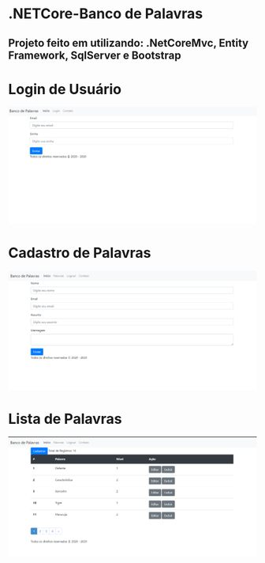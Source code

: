 # .NETCore-Banco de Palavras

## Projeto feito em utilizando: .NetCoreMvc, Entity Framework, SqlServer e Bootstrap

# Login de Usuário
![Login](https://github.com/Andrefes565/.NETCore-Projeto/blob/master/Login.png)

# Cadastro de Palavras
![Cadastro de Palavras](https://github.com/Andrefes565/.NETCore-Projeto/blob/master/Cadastro%20de%20Palavras.png)

# Lista de Palavras
![Lista de Palavras](https://github.com/Andrefes565/.NETCore-Projeto/blob/master/Lista%20de%20Palavras.png)



